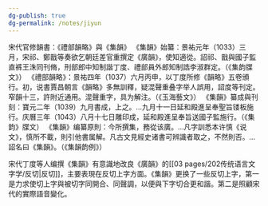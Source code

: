 ```yaml
---
dg-publish: true
dg-permalink: /notes/jiyun
---
```

宋代官修韻書：《禮部韻略》與《集韻》
《集韻》始纂：景祐元年（1033）三月，宋祁、鄭戬等奏欲乞朝廷差官重撰定《廣韻》，使知適從。詔祁、戬與國子監直裤王洙同刊脩，刑部郎中知制諧丁度、禮部員外郎知制誥李淑群定。（《集韵牒文》）
《禮部韻略》：景祐四年（1037）六月丙申，以丁度所修《韻略》五卷頒行。初，说書賈昌朝言《韻略》多無訓釋，疑混聲重叠字举人誤用，詔度等刊定。窄韻十三，許附近通用。混聲重字，具为解注。（《玉海藝文》）
《集韻》纂成與刊刻：寶元二年（1039）九月書成，上之。…九月十一日延和殿進呈奉聖旨镂板施行。庆曆三年（1043）八月十七日雕印成，延和殿進呈奉旨送國子監施行。（《集韵》牒文）
《集韻》编纂原則：今所撰集，務從该廣。…凡字訓悉本许慎《说文》，慎所不載，則引他書属解。凡古文見經史诸書可辨識者取之，不然則否。…詔名曰《集韻》。（《集韻韵例》）

宋代丁度等人编撰《集韻》有意識地改良《廣韻》的[[03 pages/202传统语言文字学/反切\|反切]]，主要表現在反切上字方面。《集韻》更换了一些反切上字，第一是力求使切上字與被切字同開合、同聲調，以便與下字切合更和諧。第二是照顧宋代的實際語音變化。
